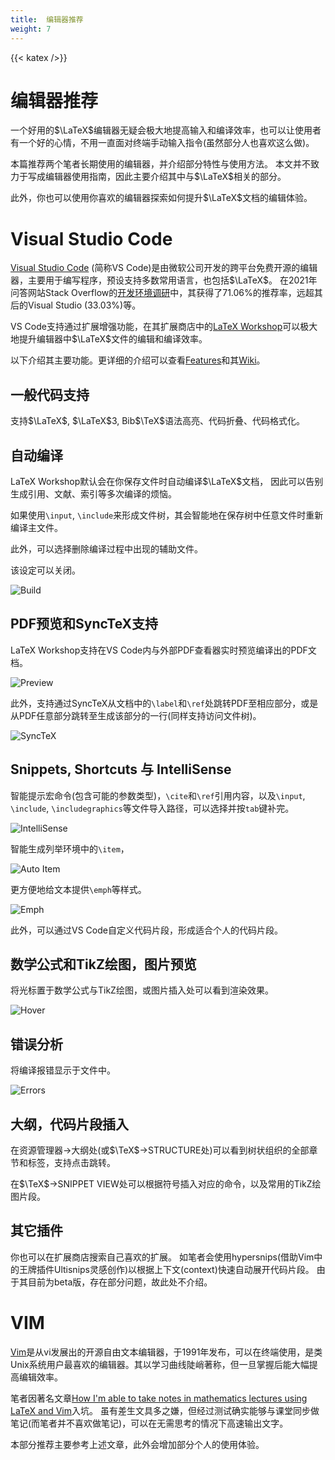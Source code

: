 ```yaml
---
title:  编辑器推荐
weight: 7
---
```

{{< katex />}}

# 编辑器推荐

一个好用的$\LaTeX$编辑器无疑会极大地提高输入和编译效率，也可以让使用者有一个好的心情，不用一直面对终端手动输入指令(虽然部分人也喜欢这么做)。

本篇推荐两个笔者长期使用的编辑器，并介绍部分特性与使用方法。
本文并不致力于写成编辑器使用指南，因此主要介绍其中与$\LaTeX$相关的部分。

此外，你也可以使用你喜欢的编辑器探索如何提升$\LaTeX$文档的编辑体验。

# Visual Studio Code

[Visual Studio Code](https://code.visualstudio.com/) (简称VS Code)是由微软公司开发的跨平台免费开源的编辑器，主要用于编写程序，预设支持多数常用语言，也包括$\LaTeX$。
在2021年问答网站Stack Overflow的[开发环境调研](https://insights.stackoverflow.com/survey/2021#section-most-popular-technologies-integrated-development-environment)中，其获得了71.06%的推荐率，远超其后的Visual Studio (33.03%)等。

VS Code支持通过扩展增强功能，在其扩展商店中的[LaTeX Workshop](https://github.com/James-Yu/LaTeX-Workshop)可以极大地提升编辑器中$\LaTeX$文件的编辑和编译效率。

以下介绍其主要功能。更详细的介绍可以查看[Features](https://github.com/James-Yu/LaTeX-Workshop#features-taster)和其[Wiki](https://github.com/James-Yu/LaTeX-Workshop/wiki)。

## 一般代码支持

支持$\LaTeX$, $\LaTeX$3, Bib$\TeX$语法高亮、代码折叠、代码格式化。

## 自动编译

LaTeX Workshop默认会在你保存文件时自动编译$\LaTeX$文档，
因此可以告别生成引用、文献、索引等多次编译的烦恼。

如果使用`\input`, `\include`来形成文件树，其会智能地在保存树中任意文件时重新编译主文件。

此外，可以选择删除编译过程中出现的辅助文件。

该设定可以关闭。

![Build](https://raw.githubusercontent.com/James-Yu/LaTeX-Workshop/master/demo_media/build.gif)

## PDF预览和SyncTeX支持

LaTeX Workshop支持在VS Code内与外部PDF查看器实时预览编译出的PDF文档。

![Preview](https://raw.githubusercontent.com/James-Yu/LaTeX-Workshop/master/demo_media/preview.gif)

此外，支持通过SyncTeX从文档中的`\label`和`\ref`处跳转PDF至相应部分，或是从PDF任意部分跳转至生成该部分的一行(同样支持访问文件树)。

![SyncTeX](https://raw.githubusercontent.com/James-Yu/LaTeX-Workshop/master/demo_media/synctex.gif)

## Snippets, Shortcuts 与 IntelliSense

智能提示宏命令(包含可能的参数类型)，`\cite`和`\ref`引用内容，以及`\input`, `\include`, `\includegraphics`等文件导入路径，可以选择并按`tab`键补完。

![IntelliSense](https://raw.githubusercontent.com/James-Yu/LaTeX-Workshop/master/demo_media/ref.gif)

智能生成列举环境中的`\item`，

![Auto Item](https://raw.githubusercontent.com/James-Yu/LaTeX-Workshop/master/demo_media/auto%20item.gif)

更方便地给文本提供`\emph`等样式。

![Emph](https://raw.githubusercontent.com/James-Yu/LaTeX-Workshop/master/demo_media/emph.gif)

此外，可以通过VS Code自定义代码片段，形成适合个人的代码片段。

## 数学公式和TikZ绘图，图片预览

将光标置于数学公式与TikZ绘图，或图片插入处可以看到渲染效果。

![Hover](https://raw.githubusercontent.com/James-Yu/LaTeX-Workshop/master/demo_media/hover.gif)

## 错误分析

将编译报错显示于文件中。

![Errors](https://raw.githubusercontent.com/James-Yu/LaTeX-Workshop/master/demo_media/errors.png)


## 大纲，代码片段插入

在资源管理器->大纲处(或$\TeX$->STRUCTURE处)可以看到树状组织的全部章节和标签，支持点击跳转。

在$\TeX$->SNIPPET VIEW处可以根据符号插入对应的命令，以及常用的TikZ绘图片段。

## 其它插件

你也可以在扩展商店搜索自己喜欢的扩展。
如笔者会使用hypersnips(借助Vim中的王牌插件Ultisnips灵感创作)以根据上下文(context)快速自动展开代码片段。
由于其目前为beta版，存在部分问题，故此处不介绍。

# VIM

[Vim](https://www.vim.org/)是从vi发展出的开源自由文本编辑器，于1991年发布，可以在终端使用，是类Unix系统用户最喜欢的编辑器。其以学习曲线陡峭著称，但一旦掌握后能大幅提高编辑效率。

笔者因著名文章[How I'm able to take notes in mathematics lectures using LaTeX and Vim](https://castel.dev/post/lecture-notes-1/)入坑。
虽有差生文具多之嫌，但经过测试确实能够与课堂同步做笔记(而笔者并不喜欢做笔记)，可以在无需思考的情况下高速输出文字。

本部分推荐主要参考上述文章，此外会增加部分个人的使用体验。

<!-- todo -->